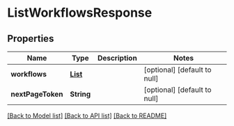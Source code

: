 # ListWorkflowsResponse
## Properties

| Name | Type | Description | Notes |
|------------ | ------------- | ------------- | -------------|
| **workflows** | [**List**](ScrapingWorkflow.md) |  | [optional] [default to null] |
| **nextPageToken** | **String** |  | [optional] [default to null] |

[[Back to Model list]](../README.md#documentation-for-models) [[Back to API list]](../README.md#documentation-for-api-endpoints) [[Back to README]](../README.md)

